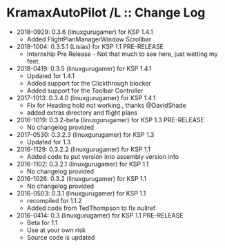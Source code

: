 # KramaxAutoPilot /L :: Change Log

* 2018-0929: 0.3.6 (linuxgurugamer) for KSP 1.4.1
	+ Added FlightPlanManagerWindow Scrollbar
* 2018-1004: 0.3.5.1 (Lisias) for KSP 1.1 PRE-RELEASE
	+ Internship Pre Release - Not that much to see here, just wetting my feet.
* 2018-0419: 0.3.5 (linuxgurugamer) for KSP 1.4.1
	+ Updated for 1.4.1
	+ Added support for the Clickthrough blocker
	+ Added support for the Toolbar Controller
* 2017-1013: 0.3.4.0 (linuxgurugamer) for KSP 1.4.1
	+ Fix for Heading hold not working., thanks @DavidShade
	+ added extras directory and flight plans
* 2016-1019: 0.3.2-beta (linuxgurugamer) for KSP 1.3 PRE-RELEASE
	+ No changelog provided
* 2017-0530: 0.3.2.3 (linuxgurugamer) for KSP 1.3
	+ Updated for 1.3
* 2016-1129: 0.3.2.2 (linuxgurugamer) for KSP 1.1
	+ Added code to put version into assembly version info
* 2016-1102: 0.3.2.1 (linuxgurugamer) for KSP 1.1
	+ No changelog provided
* 2016-1026: 0.3.2 (linuxgurugamer) for KSP 1.1
	+ No changelog provided
* 2016-0503: 0.3.1 (linuxgurugamer) for KSP 1.1
	+ recompiled for 1.1.2
	+ Added code from TedThompson to fix nullref
* 2016-0414: 0.3 (linuxgurugamer) for KSP 1.1 PRE-RELEASE
	+ Beta for 1.1
	+ Use at your own risk
	+ Source code is updated
